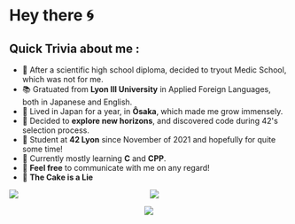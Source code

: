 # Hey there 🌀

## Quick Trivia about me :

- 🐌 After a scientific high school diploma, decided to tryout Medic School, which was not for me.
- 📚 Gratuated from **Lyon III University** in Applied Foreign Languages, both in Japanese and English.
- 🏮 Lived in Japan for a year, in **Ôsaka**, which made me grow immensely.
- 💭 Decided to **explore new horizons**, and discovered code during 42's selection process.
- 🔭 Student at  **42 Lyon** since November of 2021 and hopefully for quite some time!
- 🌱 Currently mostly learning **C** and **CPP**.
- 💬 **Feel free** to communicate with me on any regard!
- 🎂 **The Cake is a Lie**



<div align="center">
<img src='https://github-readme-stats.vercel.app/api?username=Dieau&show_icons=true&theme=tokyonight&count_private=true&line_height=40'  align="left" />
<img src='https://github-readme-stats.vercel.app/api/top-langs/?username=Dieau&theme=tokyonight&hide_langs_below=4' />

</div>

<p align="center">
	<img align="center"
	src="https://komarev.com/ghpvc/?username=Dieau" />
</p>
